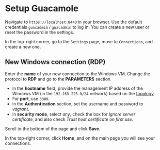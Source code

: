 # Setup Guacamole

Navigate to `https://localhost:8443` in your browser. Use the default credentials `guacadmin` / `guacadmin` to log in. You can create a new user or reset the password in the settings.

In the top-right corner, go to the `Settings` page, move to `Connections`, and create a new one.

## New Windows connection (RDP)

Enter the **name** of your new connection to the Windows VM. Change the protocol to **RDP** and go to the **PARAMETERS** section.

* In the **hostname** field, provide the management IP address of the Windows VM (in the `192.168.225.0/24` network) based on the [topology](/resources/images/vagrant-lab-virtual-topology.svg).
* For **port**, use `3389`.
* In the **Authentication** section, set the username and password to *vagrant*.
* In **security mode**, select *any*, check the box for *Ignore server certificate*, and also check *Trust host certificate on first use*.

Scroll to the bottom of the page and click **Save**.

In the top-right corner, click **Home**, and on the main page you will see your connections.
